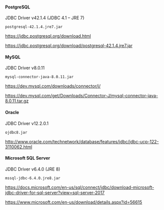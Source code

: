 #### PostgreSQL

JDBC Driver v42.1.4 (JDBC 4.1 – JRE 7)

`postgresql-42.1.4.jre7.jar`

https://jdbc.postgresql.org/download.html

https://jdbc.postgresql.org/download/postgresql-42.1.4.jre7.jar


#### MySQL

JDBC Driver v8.0.11

`mysql-connector-java-8.0.11.jar`

https://dev.mysql.com/downloads/connector/j/

https://dev.mysql.com/get/Downloads/Connector-J/mysql-connector-java-8.0.11.tar.gz


#### Oracle

JDBC Driver v12.2.0.1

`ojdbc8.jar`

http://www.oracle.com/technetwork/database/features/jdbc/jdbc-ucp-122-3110062.html


#### Microsoft SQL Server

JDBC Driver v6.4.0 (JRE 8)

`mssql-jdbc-6.4.0.jre8.jar`

https://docs.microsoft.com/en-us/sql/connect/jdbc/download-microsoft-jdbc-driver-for-sql-server?view=sql-server-2017

https://www.microsoft.com/en-us/download/details.aspx?id=56615
